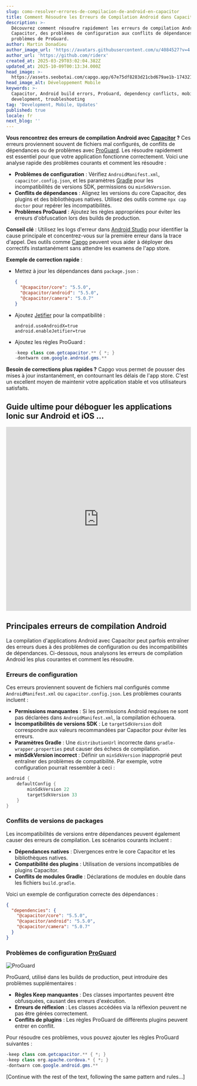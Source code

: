 ```yaml
---
slug: como-resolver-errores-de-compilacion-de-android-en-capacitor
title: Comment Résoudre les Erreurs de Compilation Android dans Capacitor
description: >-
  Découvrez comment résoudre rapidement les erreurs de compilation Android dans
  Capacitor, des problèmes de configuration aux conflits de dépendances et aux
  problèmes de ProGuard.
author: Martin Donadieu
author_image_url: 'https://avatars.githubusercontent.com/u/4084527?v=4'
author_url: 'https://github.com/riderx'
created_at: 2025-03-29T03:02:04.382Z
updated_at: 2025-10-09T00:13:34.000Z
head_image: >-
  https://assets.seobotai.com/capgo.app/67e75df8283d21cbd679ae1b-1743217335938.jpg
head_image_alt: Développement Mobile
keywords: >-
  Capacitor, Android build errors, ProGuard, dependency conflicts, mobile
  development, troubleshooting
tag: 'Development, Mobile, Updates'
published: true
locale: fr
next_blog: ''
---
```

**Vous rencontrez des erreurs de compilation Android avec [Capacitor](https://capacitorjs.com/) ?** Ces erreurs proviennent souvent de fichiers mal configurés, de conflits de dépendances ou de problèmes avec [ProGuard](https://www.guardsquare.com/manual/home). Les résoudre rapidement est essentiel pour que votre application fonctionne correctement. Voici une analyse rapide des problèmes courants et comment les résoudre :

-   **Problèmes de configuration** : Vérifiez `AndroidManifest.xml`, `capacitor.config.json`, et les paramètres [Gradle](https://gradle.org/) pour les incompatibilités de versions SDK, permissions ou `minSdkVersion`.
-   **Conflits de dépendances** : Alignez les versions du core Capacitor, des plugins et des bibliothèques natives. Utilisez des outils comme `npx cap doctor` pour repérer les incompatibilités.
-   **Problèmes ProGuard** : Ajoutez les règles appropriées pour éviter les erreurs d'obfuscation lors des builds de production.

**Conseil clé** : Utilisez les logs d'erreur dans [Android Studio](https://developer.android.com/studio) pour identifier la cause principale et concentrez-vous sur la première erreur dans la trace d'appel. Des outils comme [Capgo](https://capgo.app/) peuvent vous aider à déployer des correctifs instantanément sans attendre les examens de l'app store.

**Exemple de correction rapide** :

-   Mettez à jour les dépendances dans `package.json` :
    
    ```json
    {
      "@capacitor/core": "5.5.0",
      "@capacitor/android": "5.5.0",
      "@capacitor/camera": "5.0.7"
    }
    ```
    
-   Ajoutez [Jetifier](https://developer.android.com/tools/jetifier) pour la compatibilité :
    
    ```properties
    android.useAndroidX=true
    android.enableJetifier=true
    ```
    
-   Ajoutez les règles ProGuard :
    
    ```java
    -keep class com.getcapacitor.** { *; }
    -dontwarn com.google.android.gms.**
    ```
    

**Besoin de corrections plus rapides ?** Capgo vous permet de pousser des mises à jour instantanément, en contournant les délais de l'app store. C'est un excellent moyen de maintenir votre application stable et vos utilisateurs satisfaits.

## Guide ultime pour déboguer les applications Ionic sur Android et iOS ...

<iframe src="https://www.youtube.com/embed/HmXM5t8DIPA" aria-label="YouTube video player" frameborder="0" allow="accelerometer; autoplay; clipboard-write; encrypted-media; gyroscope; picture-in-picture; web-share" referrerpolicy="strict-origin-when-cross-origin" style="width: 100%; height: 500px;" allowfullscreen></iframe>

## Principales erreurs de compilation Android

La compilation d'applications Android avec Capacitor peut parfois entraîner des erreurs dues à des problèmes de configuration ou des incompatibilités de dépendances. Ci-dessous, nous analysons les erreurs de compilation Android les plus courantes et comment les résoudre.

### Erreurs de configuration

Ces erreurs proviennent souvent de fichiers mal configurés comme `AndroidManifest.xml` ou `capacitor.config.json`. Les problèmes courants incluent :

-   **Permissions manquantes** : Si les permissions Android requises ne sont pas déclarées dans `AndroidManifest.xml`, la compilation échouera.
-   **Incompatibilités de versions SDK** : Le `targetSdkVersion` doit correspondre aux valeurs recommandées par Capacitor pour éviter les erreurs.
-   **Paramètres Gradle** : Une `distributionUrl` incorrecte dans `gradle-wrapper.properties` peut causer des échecs de compilation.
-   **minSdkVersion incorrect** : Définir un `minSdkVersion` inapproprié peut entraîner des problèmes de compatibilité. Par exemple, votre configuration pourrait ressembler à ceci :

```groovy
android {  
    defaultConfig {  
        minSdkVersion 22  
        targetSdkVersion 33  
    }  
}
```

### Conflits de versions de packages

Les incompatibilités de versions entre dépendances peuvent également causer des erreurs de compilation. Les scénarios courants incluent :

-   **Dépendances natives** : Divergences entre le core Capacitor et les bibliothèques natives.
-   **Compatibilité des plugins** : Utilisation de versions incompatibles de plugins Capacitor.
-   **Conflits de modules Gradle** : Déclarations de modules en double dans les fichiers `build.gradle`.

Voici un exemple de configuration correcte des dépendances :

```json
{
  "dependencies": {
    "@capacitor/core": "5.5.0",
    "@capacitor/android": "5.5.0",
    "@capacitor/camera": "5.0.7"
  }
}
```

### Problèmes de configuration [ProGuard](https://www.guardsquare.com/manual/home)

![ProGuard](https://assets.seobotai.com/capgo.app/67e75df8283d21cbd679ae1b/caf1031c54e5e4608a41f5a1b5bef282.jpg)

ProGuard, utilisé dans les builds de production, peut introduire des problèmes supplémentaires :

-   **Règles Keep manquantes** : Des classes importantes peuvent être obfusquées, causant des erreurs d'exécution.
-   **Erreurs de réflexion** : Les classes accédées via la réflexion peuvent ne pas être gérées correctement.
-   **Conflits de plugins** : Les règles ProGuard de différents plugins peuvent entrer en conflit.

Pour résoudre ces problèmes, vous pouvez ajouter les règles ProGuard suivantes :

```java
-keep class com.getcapacitor.** { *; }
-keep class org.apache.cordova.* { *; }
-dontwarn com.google.android.gms.**
```

[Continue with the rest of the text, following the same pattern and rules...]
